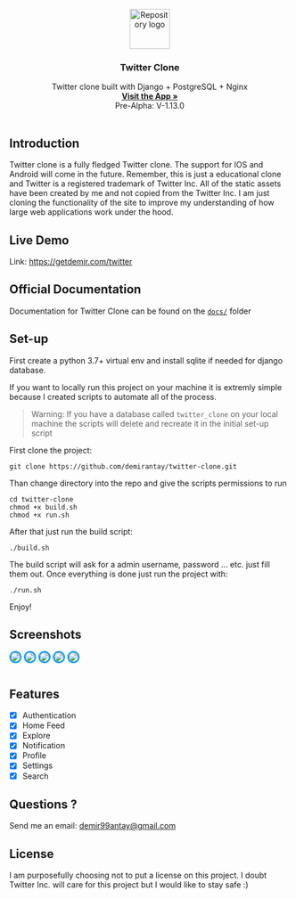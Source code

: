 <p align="center">
    <img src="branding/logo.png" alt="Repository logo" width="72" height="72">
</p>

<h3 align="center">Twitter Clone</h3>

<p align="center">
  Twitter clone built with Django + PostgreSQL + Nginx
  <br>
  <a href="https://getdemir.com/twitter"><strong>Visit the App »</strong></a>
  <br>
  Pre-Alpha: V-1.13.0
  <br>
  <br>
</p>

## Introduction

Twitter clone is a fully fledged Twitter clone. The support for IOS and Android will come in the future. Remember, this is just a educational clone and Twitter is a registered trademark of Twitter Inc. All of the static assets have been created by me and not copied from the Twitter Inc. I am just cloning the functionality of the site to improve my understanding of how large web applications work under the hood.

## Live Demo

Link: https://getdemir.com/twitter

## Official Documentation

Documentation for Twitter Clone can be found on the [`docs/`](./docs) folder

## Set-up

First create a python 3.7+ virtual env and install sqlite if needed for django database.

If you want to locally run this project on your machine it is extremly simple because I created scripts to automate all of the process.

> Warning: If you have a database called `twitter_clone` on your local machine the scripts will delete and recreate it in the initial set-up script

First clone the project:
```
git clone https://github.com/demirantay/twitter-clone.git
```
Than change directory into the repo and give the scripts permissions to run
```
cd twitter-clone
chmod +x build.sh
chmod +x run.sh
```
After that just run the build script:
```
./build.sh
```
The build script will ask for a admin username, password ... etc. just fill them out. Once everything is done just run the project with:
```
./run.sh
```
Enjoy!

## Screenshots

<img src="./docs/ss/1.png" style="border:3px solid #1DA1F2; border-radius:15px; margin-bottom:10px;">

<img src="./docs/ss/2.png" style="border:3px solid #1DA1F2; border-radius:15px; margin-bottom:10px;">

<img src="./docs/ss/3.png" style="border:3px solid #1DA1F2; border-radius:15px; margin-bottom:10px;">

<img src="./docs/ss/4.png" style="border:3px solid #1DA1F2; border-radius:15px; margin-bottom:10px;">

<img src="./docs/ss/5.png" style="border:3px solid #1DA1F2; border-radius:15px; margin-bottom:10px;">

## Features

- [x] Authentication
- [x] Home Feed
- [x] Explore
- [x] Notification
- [x] Profile
- [x] Settings
- [x] Search

## Questions ?

Send me an email: demir99antay@gmail.com

## License

I am purposefully choosing not to put a license on this project. I doubt Twitter Inc. will care for this project but I would like to stay safe :)
